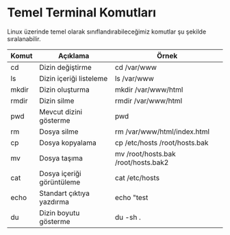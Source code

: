 # Temel Terminal Komutları

Linux üzerinde temel olarak sınıflandırabileceğimiz komutlar şu şekilde sıralanabilir.

| Komut | Açıklama | Örnek |
| -- | -- | -- |
| cd | Dizin değiştirme | cd /var/www |
| ls | Dizin içeriği listeleme | ls /var/www |
| mkdir | Dizin oluşturma | mkdir /var/www/html |
| rmdir | Dizin silme | rmdir /var/www/html |
| pwd | Mevcut dizini gösterme | pwd |
| rm | Dosya silme | rm /var/www/html/index.html |
| cp | Dosya kopyalama | cp /etc/hosts /root/hosts.bak |
| mv | Dosya taşıma | mv /root/hosts.bak /root/hosts.bak2 |
| cat | Dosya içeriği görüntüleme | cat /etc/hosts |
| echo | Standart çıktıya yazdırma | echo "test |
| du | Dizin boyutu gösterme | du -sh . |
